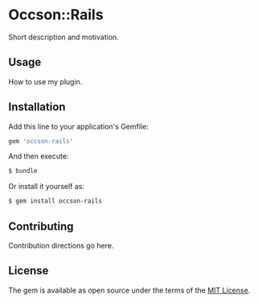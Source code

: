 # Occson::Rails
Short description and motivation.

## Usage
How to use my plugin.

## Installation
Add this line to your application's Gemfile:

```ruby
gem 'occson-rails'
```

And then execute:
```bash
$ bundle
```

Or install it yourself as:
```bash
$ gem install occson-rails
```

## Contributing
Contribution directions go here.

## License
The gem is available as open source under the terms of the [MIT License](https://opensource.org/licenses/MIT).
